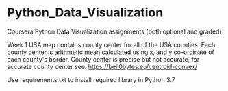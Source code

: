 # Python_Data_Visualization
Coursera Python Data Visualization assignments (both optional and graded)

Week 1 USA map contains county center for all of the USA counties. Each county center is arithmetic mean calculated using x, and y co-ordinate of each county's border. County center is precise but not accurate, for accurate county center see: https://bell0bytes.eu/centroid-convex/

Use requirements.txt to install required library in Python 3.7
